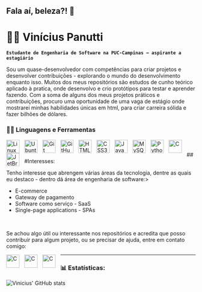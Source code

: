 ## Fala aí, beleza?! 👋

# 🌴🤖 Vinícius Panutti

**`Estudante de Engenharia de Software na PUC-Campinas — aspirante a estagiário`**

Sou um quase-desenvolvedor com competências para criar projetos e desenvolver contribuições - explorando o mundo do desenvolvimento enquanto isso. Muitos dos meus repositórios são estudos de cunho teórico aplicado à pratica, onde desenvolvo e crio protótipos para testar e aprender fazendo. Com a soma de alguns dos meus projetos práticos e contribuições, procuro uma oportunidade de uma vaga de estágio onde mostrarei minhas habilidades únicas em html, para criar carreira sólida e fazer bilhões de dólares.

### 🔧🧰 Linguagens e Ferramentas

<img align="left" title="Linux" width="35px" style="padding-right:10px;" src="https://cdn.jsdelivr.net/gh/devicons/devicon/icons/linux/linux-original.svg" />
<img align="left" title="Ubuntu" width="35px" style="padding-right:10px;" src="https://devicon-website.vercel.app/api/ubuntu/plain.svg?color=%23F04C10" />
<img align="left" title="Git" width="35px" style="padding-right:10px;" src="https://cdn.jsdelivr.net/gh/devicons/devicon/icons/git/git-original.svg" />
<img align="left" title="GitHub" width="35px" style="padding-right:10px;" src="https://devicon-website.vercel.app/api/github/original.svg?color=%23919191"/>
<img align="left" title="HTML5" width="35px" style="padding-right:10px;" src="https://cdn.jsdelivr.net/gh/devicons/devicon/icons/html5/html5-plain.svg" />
<img align="left" title="CSS3" width="35px" style="padding-right:10px;" src="https://cdn.jsdelivr.net/gh/devicons/devicon/icons/css3/css3-plain.svg" />
<img align="left" title="JavaScript" width="35px" style="padding-right:10px;" src="https://cdn.jsdelivr.net/gh/devicons/devicon/icons/javascript/javascript-plain.svg" />
<img align="left" title="MySQL" width="35px" style="padding-right:10px;" src="https://devicon-website.vercel.app/api/mysql/plain.svg?color=%232A8EB9" />
<img align="left" title="Python" width="35px" style="padding-right:10px;" src="https://cdn.jsdelivr.net/gh/devicons/devicon@latest/icons/python/python-original.svg" />
<img align="left" title="C" width="35px" style="padding-right:10px;" src="https://devicon-website.vercel.app/api/c/original.svg" />
<img align="left" title="JetBrain" width="35px" style="padding-right:10px;" src="https://devicon-website.vercel.app/api/jetbrains/original.svg" />
<br />

###Interesses:
<p>Tenho interesse que abrengem várias áreas da tecnologia, dentre as quais eu destaco - dentro dá área de engenharia de software:></p>
<ul>
  <li>E-commerce</li>
  <li>Gateway de pagamento</li>
  <li>Software como serviço - SaaS</li>
  <li>Single-page applications - SPAs</li>
</ul>

<br/>
<p>Se achou algo útil ou interessante nos repositórios e acredita que posso contribuir para algum projeto, ou se precisar de ajuda, entre em contato comigo:</p>
<p>
  <a href:"https://x.com/PanuttiVinicius"><img align="left" title="C" width="35px" style="padding-right:10px;" src="https://img.shields.io/twitter/url?url=https%3A%2F%2Fx.com%2FPanuttiVinicius"/></a>
  <a href:"https://x.com/PanuttiVinicius"><img align="left" title="C" width="35px" style="padding-right:10px;" src="https://img.shields.io/twitter/url?url=https%3A%2F%2Fx.com%2FPanuttiVinicius"/></a>
  <a href:"https://x.com/PanuttiVinicius"><img align="left" title="C" width="35px" style="padding-right:10px;" src="https://img.shields.io/twitter/url?url=https%3A%2F%2Fx.com%2FPanuttiVinicius"/></a>
</p>

---

### 📊 Estatísticas:

![Vinicius' GitHub stats](https://github-readme-stats.vercel.app/api?username=viniciuspanutti&show_icons=true&theme=gruvbox)
